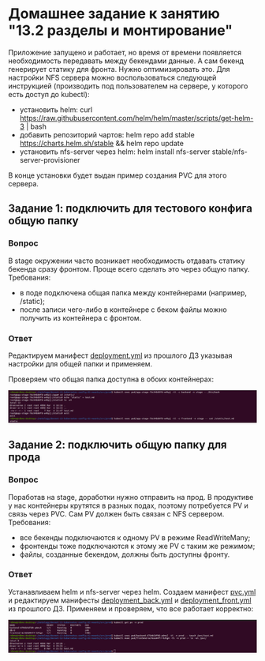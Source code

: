 # Домашнее задание к занятию "13.2 разделы и монтирование"
Приложение запущено и работает, но время от времени появляется необходимость передавать между бекендами данные. А сам бекенд генерирует статику для фронта. Нужно оптимизировать это.
Для настройки NFS сервера можно воспользоваться следующей инструкцией (производить под пользователем на сервере, у которого есть доступ до kubectl):
* установить helm: curl https://raw.githubusercontent.com/helm/helm/master/scripts/get-helm-3 | bash
* добавить репозиторий чартов: helm repo add stable https://charts.helm.sh/stable && helm repo update
* установить nfs-server через helm: helm install nfs-server stable/nfs-server-provisioner

В конце установки будет выдан пример создания PVC для этого сервера.

## Задание 1: подключить для тестового конфига общую папку

### Вопрос

В stage окружении часто возникает необходимость отдавать статику бекенда сразу фронтом. Проще всего сделать это через общую папку. Требования:
* в поде подключена общая папка между контейнерами (например, /static);
* после записи чего-либо в контейнере с беком файлы можно получить из контейнера с фронтом.

### Ответ

Редактируем манифест [deployment.yml](src/stage/deployment.yml) из прошлого ДЗ указывая настройки для общей папки и применяем.

Проверяем что общая папка доступна в обоих контейнерах:

![Скриншот](img/Task1_1.png)


## Задание 2: подключить общую папку для прода

### Вопрос

Поработав на stage, доработки нужно отправить на прод. В продуктиве у нас контейнеры крутятся в разных подах, поэтому потребуется PV и связь через PVC. Сам PV должен быть связан с NFS сервером. Требования:
* все бекенды подключаются к одному PV в режиме ReadWriteMany;
* фронтенды тоже подключаются к этому же PV с таким же режимом;
* файлы, созданные бекендом, должны быть доступны фронту.

### Ответ

Устанавливаем helm и nfs-server через helm. Создаем манифест [pvc.yml](src/prod/pvc.yml) и редактируем манифесты [deployment_back.yml](src/prod/deployment_back.yml) и [deployment_front.yml](src/prod/deployment_front.yml) из прошлого ДЗ. Применяем и проверяем, что все работает корректно: 

![Скриншот](img/Task2_1.png)

